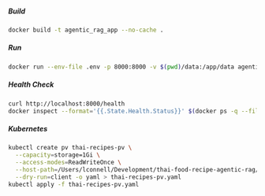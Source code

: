 ##### Build
``` bash
docker build -t agentic_rag_app --no-cache .
```

##### Run
``` bash
docker run --env-file .env -p 8000:8000 -v $(pwd)/data:/app/data agentic_rag_app
```

##### Health Check
``` bash
curl http://localhost:8000/health
docker inspect --format='{{.State.Health.Status}}' $(docker ps -q --filter ancestor=agentic_rag_app)
```

##### Kubernetes
``` bash
kubectl create pv thai-recipes-pv \
  --capacity=storage=1Gi \
  --access-modes=ReadWriteOnce \
  --host-path=/Users/lconnell/Development/thai-food-recipe-agentic-rag/data \
  --dry-run=client -o yaml > thai-recipes-pv.yaml
kubectl apply -f thai-recipes-pv.yaml
```